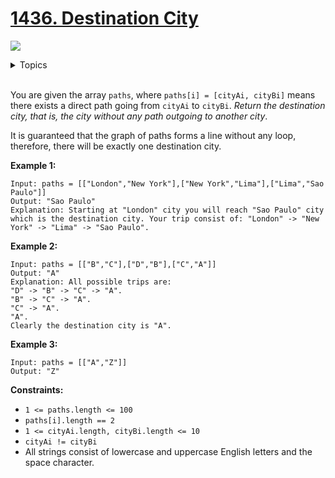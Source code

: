 # [1436. Destination City](https://leetcode-cn.com/problems/destination-city/)

![](https://img.shields.io/badge/Difficulty-Easy-green.svg)


<details>
<summary>Topics</summary>

* [`String`](https://leetcode.com/tag/string/)
* [`Hash Table`](https://leetcode.com/tag/hash-table/)

</details>
<br />

You are given the array `paths`, where `paths[i] = [cityAi, cityBi]` means there exists a direct path going from `cityAi` to `cityBi`. *Return the destination city, that is, the city without any path outgoing to another city*.

It is guaranteed that the graph of paths forms a line without any loop, therefore, there will be exactly one destination city.

 
**Example 1:**

```
Input: paths = [["London","New York"],["New York","Lima"],["Lima","Sao Paulo"]]
Output: "Sao Paulo" 
Explanation: Starting at "London" city you will reach "Sao Paulo" city which is the destination city. Your trip consist of: "London" -> "New York" -> "Lima" -> "Sao Paulo".
```

**Example 2:**

```
Input: paths = [["B","C"],["D","B"],["C","A"]]
Output: "A"
Explanation: All possible trips are: 
"D" -> "B" -> "C" -> "A". 
"B" -> "C" -> "A". 
"C" -> "A". 
"A". 
Clearly the destination city is "A".
```

**Example 3:**

```
Input: paths = [["A","Z"]]
Output: "Z"
```

**Constraints:**

 + `1 <= paths.length <= 100`
 + `paths[i].length == 2`
 + `1 <= cityAi.length, cityBi.length <= 10`
 + `cityAi != cityBi`
 + All strings consist of lowercase and uppercase English letters and the space character.
